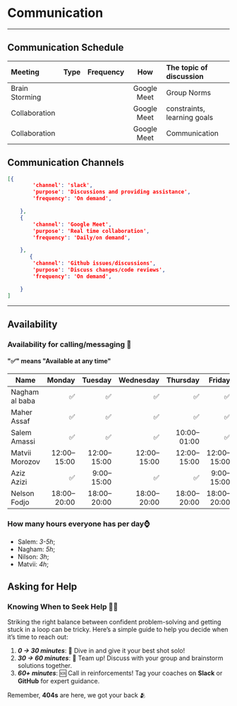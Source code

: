 <!--
    this template is for inspiration, feel free to change it however you like!

    Careful! be sure to protect your privacy when filling out this document
        everything you write here will be public
        so share only what you are comfortable sharing online
        you can share the rest in confidence with you group by another channel
-->

# Communication

______________________________________________________________________

## Communication Schedule

| Meeting| Type  |Frequency| How | The topic of discussion   |
|:-----|:---:|:-----|:---:|:-----|
|Brain Storming| | |Google Meet| Group Norms|
|Collaboration| | |Google Meet| constraints, learning goals|
|Collaboration| | |Google Meet|Communication|

## Communication Channels

```json
[{
        'channel': 'slack',
        'purpose': 'Discussions and providing assistance',
        'frequency': 'On demand',

    },
    {
        'channel': 'Google Meet',
        'purpose': 'Real time collaboration',
        'frequency': 'Daily/on demand',

    },
       {
        'channel': 'Github issues/discussions',
        'purpose': 'Discuss changes/code reviews',
        'frequency': 'On demand',

    }
]


```

______________________________________________________________________

## Availability

### Availability for calling/messaging 💬

#### "✅" means "Available at any time"
| Name            | Monday     | Tuesday    | Wednesday  | Thursday   | Friday    | Saturday   | Sunday       | Timezone         |
|-----------------|-----------:|-----------:|-----------:|-----------:|----------:|-----------:|-------------:|------------------|
| Nagham al baba  | ✅          | ✅          | ✅          | ✅          | ✅         | ✅          | ✅            | After 4:00 EET   |
| Maher Assaf     | ✅          | ✅          | ✅          | ✅          | ✅         | ✅          | ✅            | Athens, Greece   |
| Salem Amassi    | ✅          | ✅          | ✅          | 10:00–01:00 | ✅         | 13:00–15:00    | Not available | EET (Palestine)  |
| Matvii Morozov  | 12:00–15:00| 12:00–15:00| 12:00–15:00| 12:00–15:00| 12:00–15:00| ✅          | ✅            | GMT+2            |
| Aziz Azizi      | ✅          | 9:00–15:00    | ✅          | ✅          | 9:00–15:00    | 9:00–15:00     | ✅            | EET (Greece)     |
| Nelson Fodjo    | 18:00–20:00| 18:00–20:00| 18:00–20:00| 18:00–20:00| 18:00–20:00| 18:00–20:00 | 18:00–20:00   | WAT (GMT+1)      |


### How many hours everyone has per day⌚

- Salem: _3-5h_;
- Nagham: _5h_;
- Nilson: _3h_;
- Matvii: _4h_;

## Asking for Help

### **Knowing When to Seek Help** 🤔💡  

Striking the right balance between confident problem-solving and getting
stuck in a loop can be tricky. Here’s a simple guide to help you
decide when it’s time to reach out:  

1. **_0 → 30 minutes_**: 🚀 Dive in and give it your best shot solo!  
2. **_30 → 60 minutes_**: 🤝 Team up! Discuss with your group and
brainstorm solutions together.  
3. **_60+ minutes_**: 🆘 Call in reinforcements! Tag your coaches on **Slack** or
**GitHub** for expert guidance.

Remember, **404s** are here, we got your back 🫂
